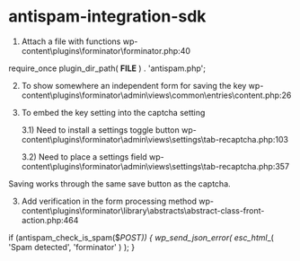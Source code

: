 # antispam-integration-sdk

1) Attach a file with functions wp-content\plugins\forminator\forminator.php:40

require_once plugin_dir_path( __FILE__ ) . 'antispam.php';

2) To show somewhere an independent form for saving the key wp-content\plugins\forminator\admin\views\common\entries\content.php:26

<?php echo antispam_render_key_form(); ?>

3) To embed the key setting into the captcha setting

    3.1) Need to install a settings toggle button
    wp-content\plugins\forminator\admin\views\settings\tab-recaptcha.php:103

    <?php echo antispam_render_button_captcha_settings($captcha_tab_saved) ?>

    3.2) Need to place a settings field
    wp-content\plugins\forminator\admin\views\settings\tab-recaptcha.php:357
    <?php echo antispam_render_key_settings($captcha_tab_saved) ?>

Saving works through the same save button as the captcha.

3) Add verification in the form processing method 
wp-content\plugins\forminator\library\abstracts\abstract-class-front-action.php:464

if (antispam_check_is_spam($_POST)) {
    wp_send_json_error( esc_html__( 'Spam detected', 'forminator' ) );
}